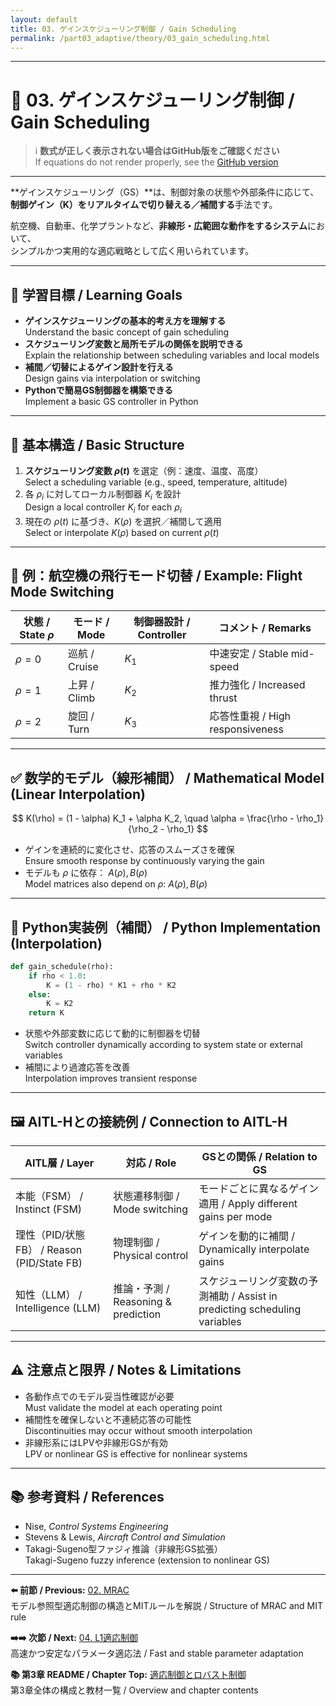 ```yaml
---
layout: default
title: 03. ゲインスケジューリング制御 / Gain Scheduling
permalink: /part03_adaptive/theory/03_gain_scheduling.html
---
```


---

# 🔀 03. ゲインスケジューリング制御 / Gain Scheduling

> ℹ️ **数式が正しく表示されない場合はGitHub版をご確認ください**  
> If equations do not render properly, see the [GitHub version](https://github.com/Samizo-AITL/EduController/blob/main/part03_adaptive/theory/03_gain_scheduling.md)

---

**ゲインスケジューリング（GS）**は、制御対象の状態や外部条件に応じて、  
**制御ゲイン（K）をリアルタイムで切り替える／補間する**手法です。

航空機、自動車、化学プラントなど、**非線形・広範囲な動作をするシステム**において、  
シンプルかつ実用的な適応戦略として広く用いられています。

---

## 🎯 学習目標 / Learning Goals

- **ゲインスケジューリングの基本的考え方を理解する**  
  Understand the basic concept of gain scheduling  
- **スケジューリング変数と局所モデルの関係を説明できる**  
  Explain the relationship between scheduling variables and local models  
- **補間／切替によるゲイン設計を行える**  
  Design gains via interpolation or switching  
- **Pythonで簡易GS制御器を構築できる**  
  Implement a basic GS controller in Python  

---

## 🔧 基本構造 / Basic Structure

1. **スケジューリング変数 $\rho(t)$** を選定（例：速度、温度、高度）  
   Select a scheduling variable (e.g., speed, temperature, altitude)  
2. 各 $\rho_i$ に対してローカル制御器 $K_i$ を設計  
   Design a local controller $K_i$ for each $\rho_i$  
3. 現在の $\rho(t)$ に基づき、$K(\rho)$ を選択／補間して適用  
   Select or interpolate $K(\rho)$ based on current $\rho(t)$  

---

## 📘 例：航空機の飛行モード切替 / Example: Flight Mode Switching

| **状態 / State $\rho$** | **モード / Mode** | **制御器設計 / Controller** | **コメント / Remarks** |
|-------------------------|-------------------|-----------------------------|------------------------|
| $\rho = 0$              | 巡航 / Cruise     | $K_1$                       | 中速安定 / Stable mid-speed |
| $\rho = 1$              | 上昇 / Climb      | $K_2$                       | 推力強化 / Increased thrust |
| $\rho = 2$              | 旋回 / Turn       | $K_3$                       | 応答性重視 / High responsiveness |

---

## ✅ 数学的モデル（線形補間） / Mathematical Model (Linear Interpolation)

$$
K(\rho) = (1 - \alpha) K_1 + \alpha K_2, \quad \alpha = \frac{\rho - \rho_1}{\rho_2 - \rho_1}
$$

- ゲインを連続的に変化させ、応答のスムーズさを確保  
  Ensure smooth response by continuously varying the gain  
- モデルも $\rho$ に依存： $A(\rho), B(\rho)$  
  Model matrices also depend on $\rho$: $A(\rho), B(\rho)$  

---

## 🧪 Python実装例（補間） / Python Implementation (Interpolation)

```python
def gain_schedule(rho):
    if rho < 1.0:
        K = (1 - rho) * K1 + rho * K2
    else:
        K = K2
    return K
```

- 状態や外部変数に応じて動的に制御器を切替  
  Switch controller dynamically according to system state or external variables  
- 補間により過渡応答を改善  
  Interpolation improves transient response  

---

## 🖼️ AITL-Hとの接続例 / Connection to AITL-H

| **AITL層 / Layer** | **対応 / Role** | **GSとの関係 / Relation to GS** |
|--------------------|-----------------|----------------------------------|
| 本能（FSM） / Instinct (FSM) | 状態遷移制御 / Mode switching | モードごとに異なるゲイン適用 / Apply different gains per mode |
| 理性（PID/状態FB） / Reason (PID/State FB) | 物理制御 / Physical control | ゲインを動的に補間 / Dynamically interpolate gains |
| 知性（LLM） / Intelligence (LLM) | 推論・予測 / Reasoning & prediction | スケジューリング変数の予測補助 / Assist in predicting scheduling variables |

---

## ⚠️ 注意点と限界 / Notes & Limitations

- 各動作点でのモデル妥当性確認が必要  
  Must validate the model at each operating point  
- 補間性を確保しないと不連続応答の可能性  
  Discontinuities may occur without smooth interpolation  
- 非線形系にはLPVや非線形GSが有効  
  LPV or nonlinear GS is effective for nonlinear systems  

---

## 📚 参考資料 / References

- Nise, *Control Systems Engineering*  
- Stevens & Lewis, *Aircraft Control and Simulation*  
- Takagi-Sugeno型ファジィ推論（非線形GS拡張）  
  Takagi-Sugeno fuzzy inference (extension to nonlinear GS)  

---

**⬅️ 前節 / Previous:** [02. MRAC](https://samizo-aitl.github.io/EduController/part03_adaptive/theory/02_mrac_design.html)  
モデル参照型適応制御の構造とMITルールを解説 / Structure of MRAC and MIT rule

**➡️➡️ 次節 / Next:** [04. L1適応制御](https://samizo-aitl.github.io/EduController/part03_adaptive/theory/04_l1_adaptive.html)  
高速かつ安定なパラメータ適応法 / Fast and stable parameter adaptation

**📚 第3章 README / Chapter Top:** [適応制御とロバスト制御](https://samizo-aitl.github.io/EduController/part03_adaptive/)  
第3章全体の構成と教材一覧 / Overview and chapter contents
